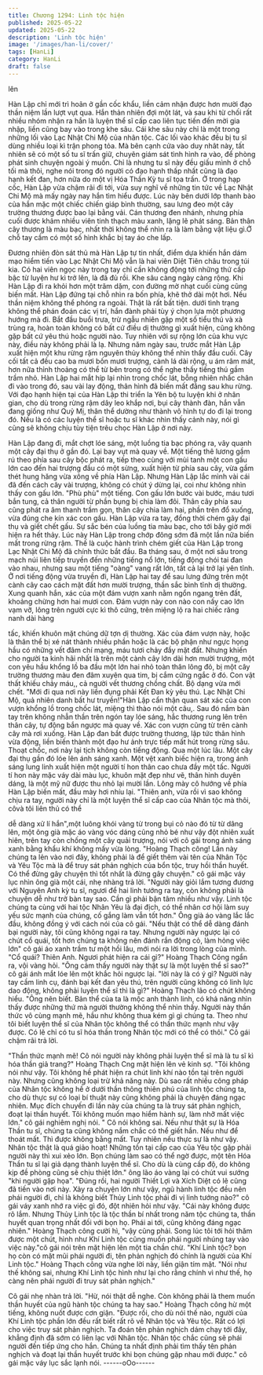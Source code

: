 ```yaml
---
title: Chương 1294: Linh tộc hiện
published: 2025-05-22
updated: 2025-05-22
description: 'Linh tộc hiện'
image: '/images/han-li/cover/'
tags: [HanLi]
category: HanLi
draft: false
---
```


lên

Hàn Lập chỉ mới trì hoãn ở gần cốc khẩu, liền cảm nhận được
hơn mười đạo thần niệm lần lượt vụt qua.
Hắn thản nhiên đợi một lát, và sau khi từ chối rất nhiều nhóm
nhận ra hắn là luyện thể sĩ cấp cao liên tục tiến đến mời gia nhập,
liền cũng bay vào trong khe sâu.
Cái khe sâu này chỉ là một trong những lối vào Lạc Nhật Chi Mộ
của nhân tộc. Các lối vào khác đều bị tu sĩ dùng nhiều loại kì trận
phong tỏa. Mà bên cạnh cửa vào duy nhât này, tất nhiên sẽ có
một số tu sĩ trấn giữ, chuyên giám sát tình hình ra vào, để phòng
phát sinh chuyện ngoài ý muốn.
Chỉ là nhưng tu sĩ này đều giấu mình ở chỗ tối mà thôi, nghe nói
trong đó người có đạo hạnh thấp nhất cũng là đạo hạnh kết đan,
hơn nữa do một vị Hóa Thần Kỳ tu sĩ tọa trấn.
Ở trong hạp cốc, Hàn Lập vừa chậm rãi đi tới, vừa suy nghĩ về
những tin tức về Lạc Nhật Chi Mộ mà mấy ngày nay hắn tìm hiểu
được.
Lúc này bên dưới lớp thanh bào của hắn mặc một chiếc chiến
giáp bình thường, sau lưng đeo một cây trường thương được bao
lại bằng vải.
Cán thương đen nhánh, nhưng phía cuối được khảm nhiều viên
tinh thạch màu xanh, lặng lẽ phát sáng.
Bản thân cây thương là màu bạc, nhất thời không thể nhìn ra là
làm bằng vật liệu gì.Ở chỗ tay cầm có một số hình khắc bị tay áo
che lấp.

Đương nhiên đòn sát thủ mà Hàn Lập tự tin nhất, điểm dựa khiến
hắn dám mạo hiểm tiến vào Lạc Nhật Chi Mộ vẫn là hai viên Diệt
Tiên châu trong túi kia. Có hai viên ngọc này trong tay chỉ cần
không động tới những thứ cấp bậc từ luyện hư kì trở lên, là đã đủ
rồi.
Khe sâu càng ngày càng rộng. Khi Hàn Lập đi ra khỏi hơn một
trăm dặm, con đường mờ nhạt cuối cùng cũng biến mất.
Hàn Lập đứng tại chỗ nhìn ra bốn phía, khẽ thở dài một hơi.
Nếu thần niệm không thể phóng ra ngoài. Thật là rất bất tiện.
dưới tình trạng không thể phán đoán các vị trí, hắn đành phải tùy
ý chọn lựa một phương hướng mà đi.
Bắt đầu buổi trưa, trừ ngẫu nhiên gặp một số tiểu thú và xà trùng
ra, hoàn toàn không có bất cứ điều dị thường gì xuất hiện, cũng
không gặp bất cứ yêu thú hoặc người nào.
Tuy nhiên với sự rộng lớn của khu vực này, điều này không phải
là lạ.
Nhưng năm ngày sau, trước mắt Hàn Lập xuất hiện một khu rừng
rậm nguyên thủy không thể nhìn thấy đầu cuối.
Cây cối tất cả đều cao ba mươi bốn mươi trượng, cành lá dài
rộng, u ám râm mát, hơn nữa thỉnh thoảng có thể từ bên trong có
thể nghe thấy tiếng thú gầm trầm nhỏ. Hàn Lập hai mắt híp lại
nhìn trong chốc lát, bỗng nhiên nhấc chân đi vào trong đó, sau vài
lay động, thân hình đã biến mất đằng sau khu rừng.
Với đạo hạnh hiện tại của Hàn Lập thi triển la Yên bộ tu luyện khi
ở nhân gian, cho dù trong rừng rậm dây leo khắp nơi, bụi cây
thành đàn, hắn vẫn đang giống như Quỷ Mị, thân thể dường như
thành vô hình tự do đi lại trong đó.
Nếu là có các luyện thể sĩ hoặc tu sĩ khác nhìn thấy cảnh này, nói
gì cũng sẽ không chịu tùy tiện trêu chọc Hàn Lập ở nơi này.

Hàn Lập đang đi, mắt chợt lóe sáng, một luồng tia bạc phóng ra,
vây quanh một cây đại thụ ở gần đó. Lại bay vụt mà quay về.
Một tiếng thê lương gầm rú theo phía sau cây bộc phát ra, tiếp
theo cùng với mùi tanh một con gấu lớn cao đến hai trượng đầu
có một sừng, xuất hiện từ phía sau cây, vừa gầm thét hung hăng
vừa xông về phía Hàn Lập.
Nhưng Hàn Lập lắc mình vài cái đã đến cách cây vài trượng,
không có chút ý dừng lại, coi như không nhìn thấy con gấu lớn.
"Phù phù" một tiếng. Con gấu lớn bước vài bước, máu tươi bắn
tung, cả thân người từ phần bụng bị chia làm đôi.
Thân cây phía sau cũng phát ra âm thanh trầm gọn, thân cây chia
làm hai, phần trên đổ xuống, vừa đúng che kín xác con gấu.
Hàn Lập vừa ra tay, đồng thời chém gãy đại thụ và giết chết gấu.
Sự sắc bén của luồng tia màu bạc, cho tới bây giờ mới hiện ra hết
thảy.
Lúc này Hàn Lập trong chớp đông sớm đã một lần nữa biến mất
trong rừng rậm.
Thế là cuộc hành trình chém giết của Hàn Lập trong Lạc Nhật Chi
Mộ đã chính thức bắt đầu.
Ba tháng sau, ở một nơi sâu trong mạch núi liên tiếp truyền đến
những tiếng nổ lớn, tiếng động chói tai đan vào nhau, nhưng sau
một tiếng "oàng" vang rất lớn, tất cả lại trở lại yên tĩnh.
Ở nơi tiếng động vừa truyền đi, Hàn Lập hai tay để sau lưng đứng
trên một cành cây cao cách mặt đất hơn mười trượng, thần sắc
bình tĩnh dị thường.
Xung quanh hắn, xác của một đám vượn xanh nằm ngổn ngang
trên đất, khoảng chừng hơn hai mươi con.
Đám vượn này con nào con nấy cao lớn vạm vỡ, lông trên người
cực kì thô cứng, trên miệng lộ ra hai chiếc răng nanh dài hàng

tấc, khiến khuôn mặt chúng dữ tợn dị thường.
Xác của đám vượn này, hoặc là thân thể bị xé nát thành nhiều
phần hoặc là các bộ phận như ngực họng hầu có những vết đâm
chí mạng, máu tươi chảy đầy mặt đất.
Nhưng khiến cho người ta kinh hãi nhất là trên một cành cây lớn
dài hơn mười trượng, một con yêu hầu khổng lồ ba đầu một lớn
hai nhỏ toàn thân lông đỏ, bị một cây trường thương màu đen
đâm xuyên qua tim, bị cắm cứng ngắc ở đó. Con vật thất khiếu
chảy máu,, cả người vết thương chồng chất. Bộ dạng vừa mới
chết.
"Mới đi qua nơi này liền đụng phải Kết Đan kỳ yêu thú. Lạc Nhật
Chi Mộ, quả nhiên danh bất hư truyền!"Hàn Lập cẩn thận quan
sát xác của con vượn khổng lồ trong chốc lát, miệng thì thào nói
một câu,. Sau đó nắm bàn tay trên không nhẫn thần trên ngón tay
lóe sáng, hắc thương rung lên trên thân cây, tự động bắn ngược
mà quay về.
Xác con vượn cũng từ trên cành cây mà rơi xuống.
Hàn Lập đan bắt được trường thương, lập tức thân hình vừa
động, liền biến thành một đạo hư ảnh trực tiếp mất hút trong rừng
sâu.
Thoạt chốc, nơi này lại tịch không còn tiếng động.
Qua một lúc lâu. Một cây đại thụ gần đó lóe lên ánh sáng xanh.
Một vệt xanh biếc hiện ra, trong ánh sáng lung linh xuất hiện một
người tí hon thân cao chưa đầy một tấc.
Người tí hon này mặc váy dài màu lục, khuôn mặt đẹp như vẽ,
thân hình duyên dáng, là một mỹ nữ được thu nhỏ lại mười lần.
Lông mày cô hướng về phía Hàn Lập biến mất, đầu mày hơi nhíu
lại.
"Thiên anh, vừa rồi vì sao không chịu ra tay, người này chỉ là một
luyện thể sĩ cấp cao của Nhân tộc mà thôi, côvà tôi liên thủ có thể

dễ dàng xử lí hắn",một luông khói vàng từ trong bụi cỏ nào đó từ
từ dâng lên, một ông già mặc áo vàng vóc dáng cũng nhỏ bé như
vậy đột nhiên xuất hiên, trên tay còn chống một cây quải trượng,
nói với cô gái trong ánh sáng xanh bằng khẩu khí không mấy vừa
lòng.
"Hoàng Thạch công! Lần này chúng ta lẻn vào nơi đây, không
phải là để giết thêm vài tên của Nhân Tộc và Yêu Tộc mà là để
truy sát phản nghịch của bổn tộc, truy hồi thần huyết. Có thể đừng
gây chuyện thì tốt nhất là đừng gây chuyện." cô gái mặc váy lục
nhìn ông già một cái, nhẹ nhàng trả lời.
"Người này giỏi lắm tương đương với Nguyên Anh kỳ tu sĩ, ngươi
để hai linh tướng ra tay, còn không phải là chuyện dễ như trở bàn
tay sao. Cần gì phải bận tâm nhiều như vậy. Linh tộc chúng ta
cùng với hai tộc Nhân Yêu là đại địch, có thể nhân cơ hội làm suy
yếu sức mạnh của chúng, cố gắng làm vẫn tốt hơn." Ông già áo
vàng lắc lắc đầu, không đồng ý với cách nói của cô gái.
"Nếu thật có thể dễ dàng đánh bại người này, tôi cũng không ngại
ra tay. Nhưng người này ngược lại có chút cổ quái, tốt hơn chúng
ta không nên đánh rắn động cỏ, làm hỏng việc lớn" cô gái áo xanh
trầm tư một hồi lâu, mới nói ra lời trong lòng của mình.
"Cổ quái? Thiên Anh. Ngươi phát hiện ra cái gì?" Hoàng Thạch
Công ngẩn ra, vội vàng hỏi.
"Ông cảm thấy người này thật sự là một luyện thể sĩ sao?" cô gái
ánh mắt lóe lên một khắc hỏi ngược lại. "lời này là có ý gì? Người
này tay cầm linh cụ, đánh bại kết đan yêu thú, trên người cũng
không có linh lực dao động, không phải luyện thể sĩ thì là gì?"
Hoàng Thạch lão có chút không hiểu.
"Ông nên biết. Bản thể của ta là mộc anh thành linh, có khả năng
nhìn thấy được những thứ mà người thường không thể nhìn thấy.
Người này thần thức vô cùng mạnh mẽ, hầu như không thua kém
gì gì chúng ta. Theo như tôi biết luyện thể sĩ của Nhân tộc không
thể có thần thức mạnh như vậy được. Có lẽ chỉ có tu sĩ hóa thần
trong Nhân tộc mới có thể có thôi." Cô gái chậm rãi trả lời.

"Thần thức mạnh mẽ! Cô nói người này không phải luyện thể sĩ
mà là tu sĩ kì hóa thần giả trang?" Hoàng Thạch Cng mặt hiện lên
vẻ kinh sợ.
"Tôi không nói như vậy. Tôi không hề phát hiện ra chút linh khí
nào tồn tại trên người này. Nhưng cũng không loại trừ khả năng
này. Dù sao rất nhiều công pháp của Nhân tộc không hề ở dưới
thần thông thiên phú của linh tộc chúng ta, cho dù thực sự có loại
bí thuật này cũng không phải là chuyện đáng ngạc nhiên. Mục
đích chuyến đi lần này của chúng ta là truy sát phản nghịch, đoạt
lại thần huyết. Tôi không muốn mạo hiểm hành sự, làm nhỡ mất
việc lớn." cô gái nghiêm nghị nói.
" Cô nói không sai. Nếu như thật sự là Hóa Thần tu sĩ, chúng ta
cũng không nắm chắc có thể giết hắn. Nếu như để thoát mất. Thì
được không bằng mất. Tuy nhiên nếu thực sự là như vậy. Nhân
tộc thật là quá giảo hoạt! Những tồn tại cấp cao của Yêu tộc gặp
phải người này thì xui xẻo lớn. Bọn chúng làm sao có thể ngờ
được, một tên Hóa Thần tu sĩ lại giả dạng thành luyện thể sĩ. Cho
dù là cùng cấp độ, do không kịp đề phòng cũng sẽ chịu thiệt lớn."
ông lão áo vàng lại có chút vui sướng "khi người gặp họa".
"Đúng rồi, hai người Thiết Lợi và Xích Diệt có lẽ cũng đã tiến vào
nơi này. Xảy ra chuyện lớn như vậy, ngũ hành linh tộc đều nên
phái người đi, chỉ là không biết Thủy Linh tộc phái đi vị linh tướng
nào?" cô gái váy xanh nhớ ra việc gì đó, đột nhiên hỏi như vậy.
"Cái này không được rõ lắm. Nhưng Thủy Linh tộc là tộc thần bí
nhất trong năm tộc chúng ta, thần huyết quan trọng nhất đối với
bọn họ. Phái ai tới, cũng không đáng ngạc nhiên." Hoàng Thạch
công cười hì, "vậy cũng phải. Song lúc tôi tới hỏi thăm được một
chút, hình như Khí Linh tộc cũng muốn phái người nhúng tay vào
việc này."cô gái nói trên mặt hiện lên một tia chần chừ.
"Khí Linh tộc? bọn họ còn có mặt mũi phái người đi, tên phản
nghịch đó chính là người của Khí Linh tộc." Hoàng Thạch công
vừa nghe lời này, liền giận tím mặt.
"Nói như thế không sai, nhưng Khí Linh tộc hình như lại cho rằng
chính vì như thế, họ càng nên phái người đi truy sát phản nghịch."

Cô gái nhẹ nhàn trả lời.
"Hừ, nói thật dễ nghe. Còn không phải là them muốn thần huyết
của ngũ hành tộc chúng ta hay sao." Hoàng Thạch công hừ một
tiếng, không nuốt được cơn giận.
"Được rồi, cho dù nói thế nào, người của Khí Linh tộc phần lớn
đều rất biết rất rõ về Nhân tộc và Yêu tộc. Rất có lợi cho việc truy
sát phản nghịch. Ta đoán tên phản nghịch dám chạy tới đây,
khẳng định đã sớm có liên lạc với Nhân tộc. Nhân tộc chắc cũng
sẽ phái người đến tiếp ứng cho hắn. Chúng ta nhất định phải tìm
thấy tên phản nghịch và đoạt lại thần huyết trước khi bọn chúng
gặp nhau mới được." cô gái mặc váy lục sắc lạnh nói.
------oOo------
